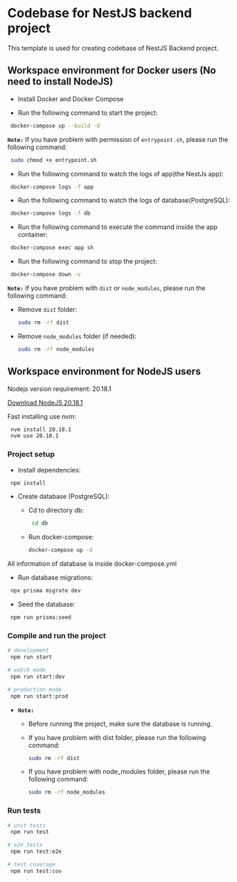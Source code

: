 # Codebase for NestJS backend project

This template is used for creating codebase of NestJS Backend project.

## Workspace environment for Docker users (No need to install NodeJS)

- Install Docker and Docker Compose

- Run the following command to start the project:

```bash
 docker-compose up --build -d
```

**`Note:`** If you have problem with permission of `entrypoint.sh`, please run the following command:

```bash
 sudo chmod +x entrypoint.sh
```

- Run the following command to watch the logs of app(the NestJs app):

```bash
 docker-compose logs -f app
```

- Run the following command to watch the logs of database(PostgreSQL):

```bash
 docker-compose logs -f db
```

- Run the following command to execute the command inside the app container:

```bash
 docker-compose exec app sh
```

- Run the following command to stop the project:

```bash
 docker-compose down -v
```

**`Note:`** If you have problem with `dist` or `node_modules`, please run the following command:

- Remove `dist` folder:

  ```bash
  sudo rm -rf dist 
  ```

- Remove `node_modules` folder (if needed):

  ```bash
  sudo rm -rf node_modules
  ```

## Workspace environment for NodeJS users

Nodejs version requirement: 20.18.1

[Download NodeJS 20.18.1](https://nodejs.org/download/release/v20.18.1/)

Fast installing use nvm:

```bash
 nvm install 20.18.1
 nvm use 20.18.1
```

### Project setup

- Install dependencies:

```bash
 npm install
```

- Create database (PostgreSQL):

  - Cd to directory db:

    ```bash
     cd db
    ```

  - Run docker-compose:

    ```bash
    docker-compose up -d
    ```

All information of database is inside docker-compose.yml

- Run database migrations:

```bash
 npx prisma migrate dev
```

- Seed the database:

```bash
 npm run prisma:seed
```

### Compile and run the project

```bash
# development
 npm run start

# watch mode
 npm run start:dev

# production mode
 npm run start:prod
```

- **`Note:`**
  - Before running the project, make sure the database is running.
  - If you have problem with dist folder, please run the following command:

    ```bash
    sudo rm -rf dist
    ```

  - If you have problem with node_modules folder, please run the following command:

    ```bash
    sudo rm -rf node_modules
    ```

### Run tests

```bash
# unit tests
 npm run test

# e2e tests
 npm run test:e2e

# test coverage
 npm run test:cov
```
